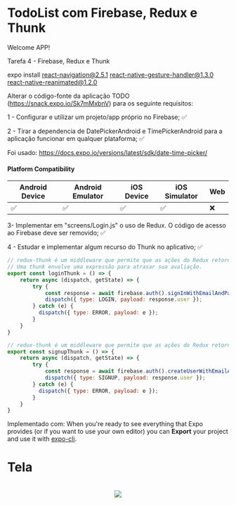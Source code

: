 # TodoList com Firebase, Redux e Thunk

Welcome APP!

Tarefa 4 - Firebase, Redux e Thunk	

expo install react-navigation@2.5.1 react-native-gesture-handler@1.3.0 react-native-reanimated@1.2.0
	

Alterar o código-fonte da aplicação TODO (https://snack.expo.io/Sk7mMxbnV) para os seguinte requisitos:

1 - Configurar e utilizar um projeto/app próprio no Firebase;  ✅

2 - Tirar a dependencia de DatePickerAndroid e TimePickerAndroid para a aplicação funcionar em qualquer plataforma; ✅

Foi usado: https://docs.expo.io/versions/latest/sdk/date-time-picker/

<h4 class="css-1l3zmkw" data-heading="true">Platform Compatibility</h4>
<table>
<thead>
<tr><th>Android Device</th><th>Android Emulator</th><th>iOS Device</th><th>iOS Simulator</th><th>Web</th></tr>
</thead>
<tbody>
<tr>
<td class="css-113abxe" title="Android Device is supported">✅</td>
<td class="css-113abxe" title="Android Emulator is supported">✅</td>
<td class="css-113abxe" title="iOS Device is supported">✅</td>
<td class="css-113abxe" title="iOS Simulator is supported">✅</td>
<td class="css-113abxe" title="Web is not supported">❌</td>
</tr>
</tbody>
</table>

3- Implementar em "screens/Login.js" o uso de Redux. O código de acesso ao Firebase deve ser removido; ✅

4 - Estudar e implementar algum recurso do Thunk no aplicativo; ✅ 
```jsx
// redux-thunk é um middleware que permite que as ações do Redux retornem operações assíncronas
// Uma thunk envolve uma expressão para atrasar sua avaliação.
export const loginThunk = () => {
    return async (dispatch, getState) => {
        try {
            const response = await firebase.auth().signInWithEmailAndPassword(getState().email, getState().password)
            dispatch({ type: LOGIN, payload: response.user });
        } catch (e) {
          dispatch({ type: ERROR, payload: e });
        }
    }
}

// redux-thunk é um middleware que permite que as ações do Redux retornem operações assíncronas
export const signupThunk = () => {
    return async (dispatch, getState) => {
        try {
            const response = await firebase.auth().createUserWithEmailAndPassword(getState().email, getState().password);
            dispatch({ type: SIGNUP, payload: response.user });
        } catch (e) {
          dispatch({ type: ERROR, payload: e });
        }
    }
}
```


Implementado com:
When you're ready to see everything that Expo provides (or if you want to use your own editor) you can **Export** your project and use it with [expo-cli](https://docs.expo.io/versions/latest/introduction/installation.html).



# Tela

<p align="center">
	<br>
	<img src="data/print.jpg"/ >
      <br>
</p>
